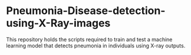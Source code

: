 # Pneumonia-Disease-detection-using-X-Ray-images
This repository holds the scripts required to train and test a machine learning model that detects pneumonia in individuals using X-ray outputs.
